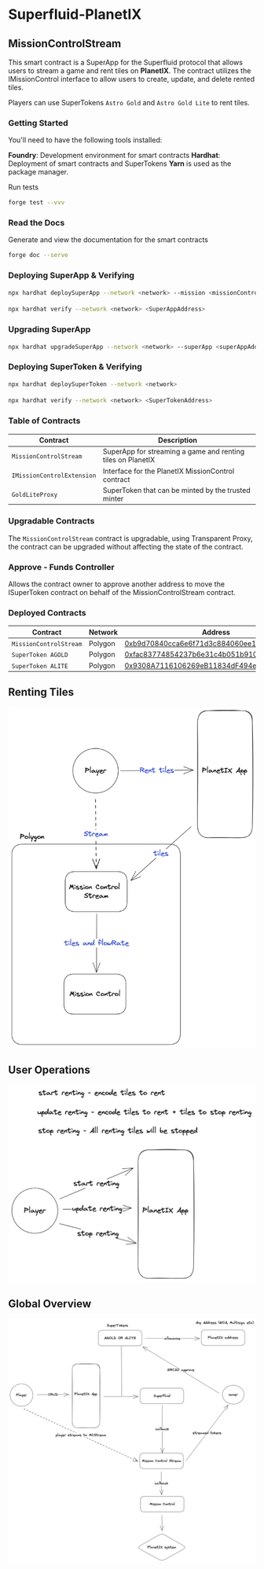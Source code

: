 # Superfluid-PlanetIX

## MissionControlStream

This smart contract is a SuperApp for the Superfluid protocol that allows users to stream a game and rent tiles on __PlanetIX__. The contract utilizes the IMissionControl interface to allow users to create, update, and delete rented tiles.

Players can use SuperTokens `Astro Gold` and `Astro Gold Lite` to rent tiles.

### Getting Started

You'll need to have the following tools installed:

**Foundry**: Development environment for smart contracts
**Hardhat**: Deployment of smart contracts and SuperTokens
**Yarn** is used as the package manager.

Run tests
```bash
forge test --vvv
```

### Read the Docs
Generate and view the documentation for the smart contracts
```bash
forge doc --serve 
```

### Deploying SuperApp & Verifying


```bash
npx hardhat deploySuperApp --network <network> --mission <missionControlAddress> --token1 <SuperToken1Address> --token2 <SuperToken2Address>

npx hardhat verify --network <network> <SuperAppAddress>
```

### Upgrading SuperApp
    
```bash
npx hardhat upgradeSuperApp --network <network> --superApp <superAppAddr>
```

### Deploying SuperToken & Verifying

```bash
npx hardhat deploySuperToken --network <network>

npx hardhat verify --network <network> <SuperTokenAddress>
```

### Table of Contracts
| Contract                   | Description                                                 |
|----------------------------|-------------------------------------------------------------|
| `MissionControlStream`     | SuperApp for streaming a game and renting tiles on PlanetIX |
| `IMissionControlExtension` | Interface for the PlanetIX MissionControl contract          |
| `GoldLiteProxy`            | SuperToken that can be minted by the trusted minter         |


### Upgradable Contracts

The `MissionControlStream` contract is upgradable, using Transparent Proxy, the contract can be upgraded without affecting the state of the contract.


### Approve - Funds Controller
Allows the contract owner to approve another address to move the ISuperToken contract on behalf of the MissionControlStream contract.

### Deployed Contracts
| Contract               | Network | Address                                                                                                                  |
|------------------------|---------|--------------------------------------------------------------------------------------------------------------------------|
| `MissionControlStream` | Polygon | [0xb9d70840cca6e6f71d3c884060ee123e13b4c27d](https://polygonscan.com/address/address/0xb9d70840cca6e6f71d3c884060ee123e13b4c27d)  |
| `SuperToken AGOLD`     | Polygon | [0xfac83774854237b6e31c4b051b91015e403956d3](https://polygonscan.com/address/0xfac83774854237b6e31c4b051b91015e403956d3)    |
| `SuperToken ALITE`     | Polygon | [0x9308A7116106269eB11834dF494eFd00d244cF8e](https://polygonscan.com/address/0x9308A7116106269eB11834dF494eFd00d244cF8e) |

## Renting Tiles
[![Renting Tiles](img/basic_interaction.png)](img/basic_interaction.png)

## User Operations
[![User Crud](img/user_crud_operations.png)](img/user_crud_operations.png)

## Global Overview
[![Global Overview](img/overview.png)](img/overview.png)



